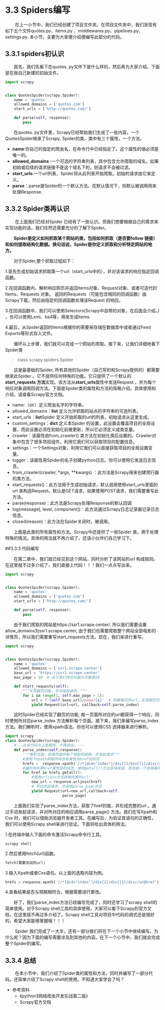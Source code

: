 # 3.3 Spiders编写

&emsp;&emsp;
在上一小节中，我们已经创建了项目文件夹。在项目文件夹中，我们发现有如下五个文件quotes.py、items.py
、middlewares.py、pipelines.py、settings.py.
本小节，主要为大家便介绍便编写此部分的代码。

## 3.3.1 spiders初认识

&emsp;&emsp;首先，我们先看下在quotes.
py文件下是什么样的，然后再为大家介绍。下面是在我自己新建的初始文件。
```python
import scrapy


class QuotesSpider(scrapy.Spider):
    name = 'quotes'
    allowed_domains = ['quotes.com']
    start_urls = ['http://quotes.com/']

    def parse(self, response):
        pass

```
&emsp;&emsp;在quotes.
py文件里，Scrapy已经帮助我们生成了一些内容。一个QuotesSpider继承了Scrapy.
Spider的类，类中有三个属性，一个方法。

- **name**:你自己的指定的爬虫名，在命令行中已经指定了。这个属性的值必须是唯一的。
- **allowed_domains**
  :一个可选的字符串列表，其中包含允许爬取的域名。如果初始或后续的请求链接不是这个域名下的，则请求不会被过滤。
- **start_urls**:一个url列表，Spider将从此列表开始爬取。初始的请求由它来定义。
- **parse**：parse是Spider的一个默认方法。在默认情况下，则默认被调用用来处理Response.


## 3.3.2 Spider类再认识
&emsp;&emsp;
在上面我们已经对Spider
已经有了一些认识。但我们想要根据自己的需求来实现功能的话，我们任然还需要充分的了解下Spider。

&emsp;&emsp;**Spider是定义如何抓取某个网站的类，包括如何抓取（是否要follow
链接）和如何提取结构化数据。换句话说，Spider是你定义抓取和分析特定网站的地方。**

&emsp;&emsp;对于Spider,整个抓取过程如下：

1.首先生成初始请求抓取第一个url（start_urls中的），并对该请求的响应指定回调函数。

2.在回调函数内，解析响应网页并返回Items对象、Request对象、或者可迭代的Items、Requests
对象。 返回的Requests（可能包含相同的回调函数）由Scrapy下载，然后由指定的回调函数处理该Request
的响应。

3.在回调函数中，我们可以使用Selectors(Scrapy中自带的对象，在后面会介绍。)
，也可以使用Lxml、bs4等，用来生成items.

4.最后，从Spider返回的Items根据你的需要来存储在数据库中或者通过Feed Exports等形式存入文件。

&emsp;&emsp;循环以上步骤，我们就可以完成一个网站的爬取。接下来，让我们详细地看下Spider类

> class scrapy.spiders.Spider

&emsp;&emsp;这是最基础的Spider,
所有其他的Spider（自己写的和Scrapy提供的）都需要继承此Spider
。它不提供任何特殊的功能。它只提供了一个默认的**start_requests
方法**实现。该方法从**start_urls**属性中发送Request
，并为每个响应对象调用回调方法。下面是Spider类的属性和方法的简略介绍。具体使用和介绍，请查看Scrapy官方文档。
- name:（str）定义爬虫名字的字符串。
- allowed_domains：**list** 定义允许抓取的站点的字符串的可选列表。
- start_urls：**list**Spider 定义开始抓取的url的列表，初始请求从这里生成。
- custom_settings：**dict** 定义本Spider
  的设置，此设置会覆盖项目的全局设置，而此设置必须在初始化前被更新，所以它必须定义成类变量。
- crawler：该属性由from_crawler()
  类方法在初始化类后设置的。Crawler对象中包含了很多项目组件，利用它我们可以获取项目的配置信息。
- settings：一个Settings对象，利用它我们可以直接获取项目的全局设置变量。
- logger：该属性用Spider的名子创建python日志。你可以使用它发送日志信息。
- from_crawler(crawler, *args, **kwargs)
  ：此方法是Scrapy用来创建爬行器的类方法。
- start_requests()：此方法用于生成初始请求，默认调用使用start_urls里面的url
  来构造Request。默认是GET请求，如果使用POST请求，我们需要重写此方法。
- parse(response)：此方法是Scrapy处理Response的默认回调
- log(message[, level, component])：此方法通过Scrapy日志记录器记录日志信息。
- closed(reason)：此方法在Spider关闭时，被调用。

&emsp;&emsp;上面是此类的所有属性和方法。Scrapy中还提供了一些Spider
类，用于处理特殊的情况。具体的用法就不再介绍了，还请小伙伴们自己学习下。

##3.3.3 代码编写

&emsp;&emsp;在第二章中，我们就已经见到这个网站，同时分析了该网站的url
构成规则。在这里就不过多介绍了，我们直接上代码！！！我们一点点写出来。
```python
import scrapy


class QuotesSpider(scrapy.Spider):
    name = 'quotes'
    allowed_domains = ['quotes.com']
    start_urls = ['http://quotes.com/']

    def parse(self, response):
        pass

```
&emsp;&emsp;由于我们爬取的网站是https://ssr1.scrape.center/,
所以我们需要设置allow_domains为ssr1.scrape.center,
由于我们也需要爬取整个网站全部电影的详情页，所以我们需要重写start_requests方法。现在，我们来进行重写。

```python
import scrapy


class QuotesSpider(scrapy.Spider):
    name = 'quotes'
    allowed_domains = ['ssr1.scrape.center']
    base_url = 'https://ssr1.scrape.center'
    max_page = 10  # 由于我们网页的最大页数是10

    def start_requests(self):
        """实现翻页功能，手动发起请求。"""
        for i in range(1, self.max_page + 1):
            url = f'{self.base_url}/page/{i}'  # 构建每页的url，实现翻页功能。
            yield Request(url=url, callback=self.parse_index)

```
&emsp;&emsp;这时Spider已经实现了翻页的功能,
每一页面所对应的url都获得一个响应，同时使用所对应parse_index
方法解析每个页面。接下来，我们来编写parse_index方法。我们解析时，使用xpath语法。你也可以使用CSS
选择器来进行解析。
```python
import scrapy
class QuotesSpider(scrapy.Spider):
    #---此处代码与上面相同，不再给出。---
    def parse_index(self,response):
        """解析页面，获得页面中每个电影的链接，并发起请求"""
        #使用下xpath获取所有含有属性为href的标签
        hrefs =  response.xpath('//*[@id="index"]/div[1]/div[[1]/div//a/@href')
        #遍历所所得href属性值的标签，使用getall()方法获得其值，否则是一个选择器列表。
        for href in hrefs.getall():
            #使用urljoin方法拼接完整的url
            new_url = response.urljoin(href)
            # 手动发起请求，并调用parse_page方法
            yield Request(url=new_url,callback=self.
                          parse_page)

```
&emsp;&emsp;上面我们实现了parse_index方法，获取了href的值，并形成完整的url
。通过手动发起请求，并对所对应的响应调用parse_page()
方法。我们在写Xpath和Css
时，我们可以借助浏览器开发者工具。在编写后，为验证其语句的正确性，我们可以使用Scrapy 
shell来进行验证。下面将给出具体的用法。

1.在终端中输入下面的命令激活Scrapy命令行工具。

```commandline
scrapy shell
```
2.然后使用fetch(url)函数。

```python
fetch(需要测试的url)
```

3.输入Xpath或者Css语句。以上面的选取内容为例。
```python
hrefs = response.xpath('//*[@id="index"]/div[1]/div[[1]/div//a/@href')
```

4.查看结果是否与预期相符合。根据需要进行更改。

&emsp;&emsp;好了，我们parse_index方法已经编写完成了，同时还学习了scrapy 
shell的简单使用。对于Scrapy 
shell工具的具体使用，大家可以看下Scrapy的官方文档，在这里就不再过多介绍了。Scrapy 
shell工具对项目中代码的调式还是很好的，希望大家能够掌握哦！！！

&emsp;&emsp;
Spider
我们完成了一大半，还有一部分我们将在下一个小节中继续编写。为什么呢？因为下面的编写需要涉及到其他的内容。在下一个小节中，我们就会完成整个Spider的编写。

## 3.3.4 总结

&emsp;&emsp;
在本小节中，我们介绍了Spider类的属性和方法，同时并编写了一部分代码。还简单介绍了Scrapy 
shell的使用。不知道大家学会了吗？

- 参考资料
  - 《python3网络爬虫开发实战第二版》
  - Scrapy官方文档